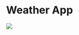 # Weather App

<img src="https://github.com/Fakesum/CherryPlusWeatherApp/blob/main/screenshots/img (1).jpg?raw=true">